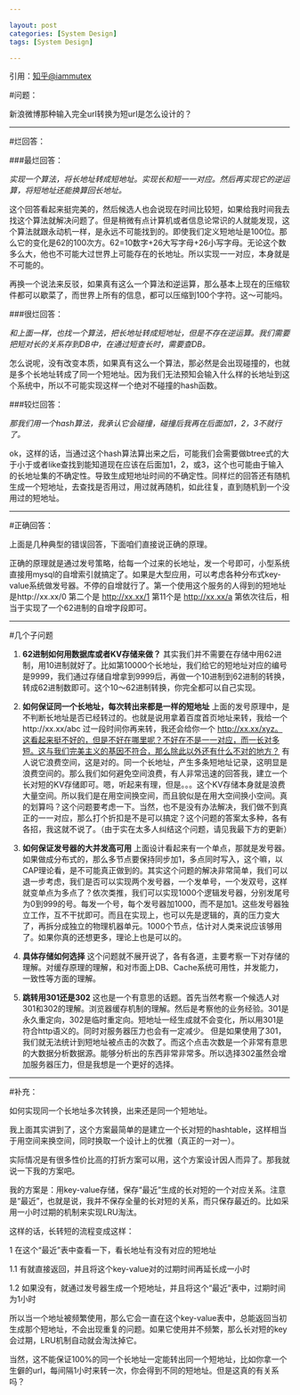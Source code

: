 ```yaml
---

layout: post
categories: [System Design]
tags: [System Design]

---
```

引用：[知乎@iammutex](http://www.zhihu.com/question/29270034#rd)

#问题：

新浪微博那种输入完全url转换为短url是怎么设计的？

- - -

#烂回答：

###最烂回答：

*实现一个算法，将长地址转成短地址。实现长和短一一对应。然后再实现它的逆运算，将短地址还能换算回长地址。*

这个回答看起来挺完美的，然后候选人也会说现在时间比较短，如果给我时间我去找这个算法就解决问题了。但是稍微有点计算机或者信息论常识的人就能发现，这个算法就跟永动机一样，是永远不可能找到的。即使我们定义短地址是100位。那么它的变化是62的100次方。62=10数字+26大写字母+26小写字母。无论这个数多么大，他也不可能大过世界上可能存在的长地址。所以实现一一对应，本身就是不可能的。

再换一个说法来反驳，如果真有这么一个算法和逆运算，那么基本上现在的压缩软件都可以歇菜了，而世界上所有的信息，都可以压缩到100个字符。这～可能吗。

###很烂回答：

*和上面一样，也找一个算法，把长地址转成短地址，但是不存在逆运算。我们需要把短对长的关系存到DB中，在通过短查长时，需要查DB。*

怎么说呢，没有改变本质，如果真有这么一个算法，那必然是会出现碰撞的，也就是多个长地址转成了同一个短地址。因为我们无法预知会输入什么样的长地址到这个系统中，所以不可能实现这样一个绝对不碰撞的hash函数。

###较烂回答：

*那我们用一个hash算法，我承认它会碰撞，碰撞后我再在后面加1，2，3不就行了。*

ok，这样的话，当通过这个hash算法算出来之后，可能我们会需要做btree式的大于小于或者like查找到能知道现在应该在后面加1，2，或3，这个也可能由于输入的长地址集的不确定性。导致生成短地址时间的不确定性。同样烂的回答还有随机生成一个短地址，去查找是否用过，用过就再随机，如此往复，直到随机到一个没用过的短地址。

---

#正确回答：

上面是几种典型的错误回答，下面咱们直接说正确的原理。

正确的原理就是通过发号策略，给每一个过来的长地址，发一个号即可，小型系统直接用mysql的自增索引就搞定了。如果是大型应用，可以考虑各种分布式key-value系统做发号器。不停的自增就行了。第一个使用这个服务的人得到的短地址是http://xx.xx/0 第二个是 http://xx.xx/1 第11个是 http://xx.xx/a 第依次往后，相当于实现了一个62进制的自增字段即可。

---

#几个子问题

1. **62进制如何用数据库或者KV存储来做？**
其实我们并不需要在存储中用62进制，用10进制就好了。比如第10000个长地址，我们给它的短地址对应的编号是9999，我们通过存储自增拿到9999后，再做一个10进制到62进制的转换，转成62进制数即可。这个10～62进制转换，你完全都可以自己实现。

2. **如何保证同一个长地址，每次转出来都是一样的短地址**
上面的发号原理中，是不判断长地址是否已经转过的。也就是说用拿着百度首页地址来转，我给一个http://xx.xx/abc 过一段时间你再来转，我还会给你一个 http://xx.xx/xyz。这看起来挺不好的，但是不好在哪里呢？不好在不是一一对应，而一长对多短。这与我们完美主义的基因不符合，那么除此以外还有什么不对的地方？
有人说它浪费空间，这是对的。同一个长地址，产生多条短地址记录，这明显是浪费空间的。那么我们如何避免空间浪费，有人非常迅速的回答我，建立一个长对短的KV存储即可。嗯，听起来有理，但是。。。这个KV存储本身就是浪费大量空间。所以我们是在用空间换空间，而且貌似是在用大空间换小空间。真的划算吗？这个问题要考虑一下。当然，也不是没有办法解决，我们做不到真正的一一对应，那么打个折扣是不是可以搞定？这个问题的答案太多种，各有各招，我这就不说了。（由于实在太多人纠结这个问题，请见我最下方的更新）

3. **如何保证发号器的大并发高可用**
上面设计看起来有一个单点，那就是发号器。如果做成分布式的，那么多节点要保持同步加1，多点同时写入，这个嘛，以CAP理论看，是不可能真正做到的。其实这个问题的解决非常简单，我们可以退一步考虑，我们是否可以实现两个发号器，一个发单号，一个发双号，这样就变单点为多点了？依次类推，我们可以实现1000个逻辑发号器，分别发尾号为0到999的号。每发一个号，每个发号器加1000，而不是加1。这些发号器独立工作，互不干扰即可。而且在实现上，也可以先是逻辑的，真的压力变大了，再拆分成独立的物理机器单元。1000个节点，估计对人类来说应该够用了。如果你真的还想更多，理论上也是可以的。

4. **具体存储如何选择**
这个问题就不展开说了，各有各道，主要考察一下对存储的理解。对缓存原理的理解，和对市面上DB、Cache系统可用性，并发能力，一致性等方面的理解。

5. **跳转用301还是302**
这也是一个有意思的话题。首先当然考察一个候选人对301和302的理解。浏览器缓存机制的理解。然后是考察他的业务经验。301是永久重定向，302是临时重定向。短地址一经生成就不会变化，所以用301是符合http语义的。同时对服务器压力也会有一定减少。
但是如果使用了301，我们就无法统计到短地址被点击的次数了。而这个点击次数是一个非常有意思的大数据分析数据源。能够分析出的东西非常非常多。所以选择302虽然会增加服务器压力，但是我想是一个更好的选择。


---

#补充：

如何实现同一个长地址多次转换，出来还是同一个短地址。

我上面其实讲到了，这个方案最简单的是建立一个长对短的hashtable，这样相当于用空间来换空间，同时换取一个设计上的优雅（真正的一对一）。

实际情况是有很多性价比高的打折方案可以用，这个方案设计因人而异了。那我就说一下我的方案吧。

我的方案是：用key-value存储，保存“最近”生成的长对短的一个对应关系。注意是“最近”，也就是说，我并不保存全量的长对短的关系，而只保存最近的。比如采用一小时过期的机制来实现LRU淘汰。

这样的话，长转短的流程变成这样：

1 在这个“最近”表中查看一下，看长地址有没有对应的短地址

1.1 有就直接返回，并且将这个key-value对的过期时间再延长成一小时

1.2 如果没有，就通过发号器生成一个短地址，并且将这个“最近”表中，过期时间为1小时

所以当一个地址被频繁使用，那么它会一直在这个key-value表中，总能返回当初生成那个短地址，不会出现重复的问题。如果它使用并不频繁，那么长对短的key会过期，LRU机制自动就会淘汰掉它。

当然，这不能保证100%的同一个长地址一定能转出同一个短地址，比如你拿一个生僻的url，每间隔1小时来转一次，你会得到不同的短地址。但是这真的有关系吗？